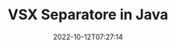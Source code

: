 ---
############################# Static ############################
layout: "auto-gen-merger"
date: 2022-10-12T07:27:14
draft: false
otherformats: mht mhtml odp ods odt one otp ott pdf pps ppsx ppt pptx rtf tex vdx

############################# Head ############################
head_title: "Dividi VSX in più file in Java"
head_description: "Dividi un singolo file VSX in più file in base a numeri di pagina, intervalli di pagina, pagine pari o dispari utilizzando l'API di fusione documenti."

############################# Header ############################
title: "VSX Separatore in Java"
description: "Dividi VSX con poche righe di codice Java."
bg_image: "https://cms.admin.containerize.com/templates/aspose/App_Themes/V3/images/bg/header1.png"
bg_overlay: false
button:
    enable: true
    icon: "fas fa-arrow-down"
    label: "Scarica la prova gratuita"
    link: "https://downloads.groupdocs.com/merger/java"

############################# SubMenu ############################
submenu:
    enable: true

    left:
        img_alt: "GroupDocs.Merger for Java"
        image: "https://cms.admin.containerize.com/templates/groupdocs/images/product-logos/90x90-noborder/groupdocs-merger-java.png"
        product: "GroupDocs.Merger"
        platform: "Java"

    middle:
        button:

            # button loop
            - link: "https://apireference.groupdocs.com/merger/java"
              text: "Riferimento API"

            # button loop
            - link: "https://github.com/groupdocs-merger"
              text: "Esempi di codice"

            # button loop
            - link: "https://products.groupdocs.app/merger/family"
              text: "Dimostrazioni dal vivo"

            # button loop
            - link: "https://purchase.groupdocs.com/pricing/merger/java"
              text: "Prezzo"

    right:
        link_download: "https://downloads.groupdocs.com/merger"
        link_learn: "https://docs.groupdocs.com/merger/java"
        link_buy: "https://purchase.groupdocs.com"

############################# About ############################
about:
    enable: true
    title: "Informazioni sull'API GroupDocs.Merger for Java"
    content: |
        La libreria [GroupDocs.Merger for Java](/it/merger/java/) offre una soluzione semplice per unire e dividere in modo sicuro tra un'ampia gamma di formati di documenti, inclusi PDF, Microsoft Office (Word, Excel, PowerPoint, OneNote), OpenDocument, HTML, immagini e molti altri all'interno delle applicazioni Java. Aggiungendo solo poche righe di codice, esegui diverse operazioni sui documenti come spostare, rimuovere, ruotare, scambiare, estrarre o modificare l'orientamento delle pagine all'interno dei documenti. L'API per la fusione dei documenti supporta anche l'anteprima delle pagine del documento come immagine per analizzare la struttura del documento, la formattazione e il contenuto della pagina.
        
        L'API GroupDocs.Merger è la scelta giusta per le soluzioni aziendali che richiedono funzionalità di suddivisione dei file. Queste API sono ben supportate su tutti i principali sistemi operativi e piattaforme, incluso J2SE 7.0 (1.7), J2SE 8.0 (1.8), Java 10.

############################# Steps ############################
steps:
    enable: true
    title_left: "Dividi file VSX per pagine in Java"
    content_left: |
        [GroupDocs.Merger for Java](/it/merger/java/) consente agli sviluppatori di Java di dividere facilmente un singolo file VSX in più file risultanti implementando un pochi semplici passaggi.
        
        * Inizializza **SplitOptions** con il formato del percorso dei file di output.
        * Crea una nuova istanza di **Merger** e passa il percorso del documento di origine come parametro del costruttore.
        * Chiama **split** e passa l'oggetto **SplitOptions** per salvare i documenti risultanti.

    title_right: "Requisiti di sistema"
    content_right: |
        Le API GroupDocs.Merger for Java sono supportate su tutte le principali piattaforme e sistemi operativi. Prima di eseguire il codice seguente, assicurati di avere i seguenti prerequisiti installati sul tuo sistema.

        * Sistemi operativi: Microsoft Windows, Linux, MacOS
        * Ambienti di sviluppo: NetBeans, IntelliJ IDEA, Eclipse
        * Quadri: J2SE 7.0 (1.7), J2SE 8.0 (1.8), Java 10
        * Scarica l'ultima versione di GroupDocs.Merger for Java da [Maven](https://repository.groupdocs.com/webapp/#/artifacts/browse/tree/General/repo/com/groupdocs/groupdocs-merger)
         
    code: |
     {{% merger/additional-styles %}}
     {{< merger/code-merger title="Come dividere il file VSX utilizzando il codice di esempio Java">}}

        ```java    
        // Dividi il file VSX utilizzando GroupDocs.Merger per l'API Java
        String filePath = "input.vsx";
        String filePathOut = "output.vsx";
        
        // Inizializza la classe SplitOptions con il formato del percorso dei file di output
        SplitOptions splitOptions = new SplitOptions(filePathOut, new int[] { 3, 6, 8 });

        // Istanzia la fusione con il documento di input VSX
        Merger merger = new Merger(filePath);

        // Chiama il metodo split e passa l'oggetto SplitOptions per salvare i documenti risultanti
        merger.split(splitOptions);
        ```
     {{< /merger/code-merger >}}

############################# Demos ############################
demos:
    enable: true
    title: "Demo dal vivo - Dividi file VSX online"
    content: |
       Dividi subito il file VSX visitando il sito Web [GroupDocs.Merger Live Demos](https://products.groupdocs.app/splitter/vsx).
       La demo dal vivo ha i seguenti vantaggi.
        
############################# About Formats ############################
about_formats:
    enable: true

############################# More Formats ############################
more_formats:
    enable: true
    title: "Dividi file di altri formati"
    content: |
        Java documenta l'API di fusione e divisione per formati di file e immagini. Dividi alcuni dei formati di file più diffusi come indicato di seguito.

############################# Back to top ###############################
back_to_top:
    enable: true
---